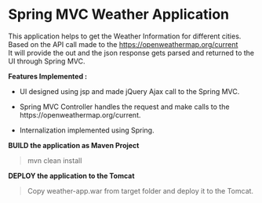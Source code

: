 # Spring MVC Weather Application

This application helps to get the Weather Information for different cities. Based on the API call made to the https://openweathermap.org/current <br>
It will provide the out and the json response gets parsed and returned to the UI through Spring MVC.

<b> Features Implemented : </b>

* <p> UI designed using jsp and made jQuery Ajax call to the Spring MVC. </p>
* <p> Spring MVC Controller handles the request and make calls to the https://openweathermap.org/current. </p>
* <p>Internalization implemented using Spring.</p>

<strong> BUILD the application as Maven Project </strong>

> mvn clean install

<strong> DEPLOY the application to the Tomcat </strong>

> Copy weather-app.war from target folder and deploy it to the Tomcat.